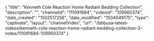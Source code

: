 {
    "title": "Kenneth Cole Reaction Home Radiant Bedding Collection",
    "description": "",
    "channelid": "111091684",
    "videoid": "109960374",
    "date_created": "1502517256",
    "date_modified": "1504049175",
    "type": "captivate",
    "layout": "channelVideo",
    "url": "\/bbbusa-latest-videos\/kenneth-cole-reaction-home-radiant-bedding-collection-3-notes\/111091684-109960374"
}